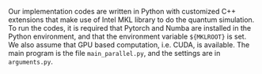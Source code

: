 Our implementation codes are written in Python with customized C++ extensions that make use of Intel MKL library to do the quantum simulation.
To run the codes, it is required that Pytorch and Numba are installed in the Python environment, and that the environment variable ```${MKLROOT}``` is set.
We also assume that GPU based computation, i.e. CUDA, is available. The main program is the file ```main_parallel.py```, and the settings are in
```arguments.py```.
